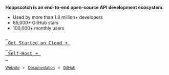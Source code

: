 **Hoppscotch is an end-to-end open-source API development ecosystem.**

- Used by more than 1.8 million+ developers
- 65,000+ GitHub stars
- 100,000+ monthly users

[<kbd> <br> Get Started on Cloud ➜ <br> </kbd>](https://hoppscotch.io) [<kbd> <br> Self-Host ➜ <br> </kbd>](https://docs.hoppscotch.io/documentation/self-host/getting-started)

<sub>[Website](https://hoppscotch.com) &nbsp; • &nbsp; [Documentation](https://docs.hoppscotch.io) &nbsp; • &nbsp; [GitHub](https://github.com/hoppscotch/hoppscotch)</sub>

